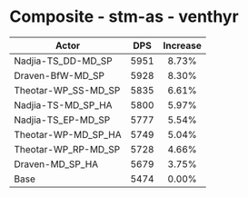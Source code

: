 # Composite - stm-as - venthyr
| Actor | DPS | Increase |
|---|:---:|:---:|
|Nadjia-TS_DD-MD_SP|5951|8.73%|
|Draven-BfW-MD_SP|5928|8.30%|
|Theotar-WP_SS-MD_SP|5835|6.61%|
|Nadjia-TS-MD_SP_HA|5800|5.97%|
|Nadjia-TS_EP-MD_SP|5777|5.54%|
|Theotar-WP-MD_SP_HA|5749|5.04%|
|Theotar-WP_RP-MD_SP|5728|4.66%|
|Draven-MD_SP_HA|5679|3.75%|
|Base|5474|0.00%|
